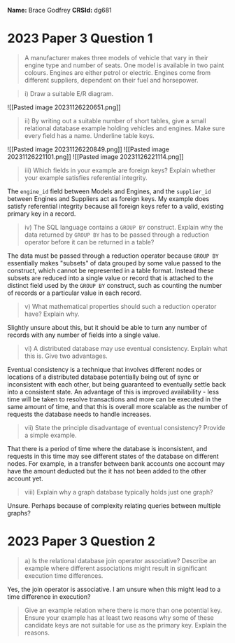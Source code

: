 **Name:** Brace Godfrey
**CRSId:** dg681
# 2023 Paper 3 Question 1
> A manufacturer makes three models of vehicle that vary in their engine type and number of seats. One model is available in two paint colours. Engines are either petrol or electric. Engines come from different suppliers, dependent on their fuel and horsepower.

> i) Draw a suitable E/R diagram.

![[Pasted image 20231126220651.png]]

> ii) By writing out a suitable number of short tables, give a small relational database example holding vehicles and engines. Make sure every field has a name. Underline table keys.

![[Pasted image 20231126220849.png]]
![[Pasted image 20231126221101.png]]
![[Pasted image 20231126221114.png]]

> iii) Which fields in your example are foreign keys? Explain whether your example satisfies referential integrity.

The `engine_id` field between Models and Engines, and the `supplier_id` between Engines and Suppliers act as foreign keys. My example does satisfy referential integrity because all foreign keys refer to a valid, existing primary key in a record.

> iv) The SQL language contains a `GROUP BY` construct. Explain why the data returned by `GROUP BY` has to be passed through a reduction operator before it can be returned in a table?

The data must be passed through a reduction operator because `GROUP BY` essentially makes "subsets" of data grouped by some value passed to the construct, which cannot be represented in a table format. Instead these subsets are reduced into a single value or record that is attached to the distinct field used by the `GROUP BY` construct, such as counting the number of records or a particular value in each record.

> v) What mathematical properties should such a reduction operator have? Explain why.

Slightly unsure about this, but it should be able to turn any number of records with any number of fields into a single value.

> vi) A distributed database may use eventual consistency. Explain what this is. Give two advantages.

Eventual consistency is a technique that involves different nodes or locations of a distributed database potentially being out of sync or inconsistent with each other, but being guaranteed to eventually settle back into a consistent state.
An advantage of this is improved availability - less time will be taken to resolve transactions and more can be executed in the same amount of time, and that this is overall more scalable as the number of requests the database needs to handle increases.

> vii) State the principle disadvantage of eventual consistency? Provide a simple example.

That there is a period of time where the database is inconsistent, and requests in this time may see different states of the database on different nodes. For example, in a transfer between bank accounts one account may have the amount deducted but the it has not been added to the other account yet.

> viii) Explain why a graph database typically holds just one graph?

Unsure. Perhaps because of complexity relating queries between multiple graphs?
# 2023 Paper 3 Question 2
> a) Is the relational database join operator associative? Describe an example where different associations might result in significant execution time differences.

Yes, the join operator is associative. I am unsure when this might lead to a time difference in execution?

> Give an example relation where there is more than one potential key. Ensure your example has at least two reasons why some of these candidate keys are not suitable for use as the primary key. Explain the reasons.

